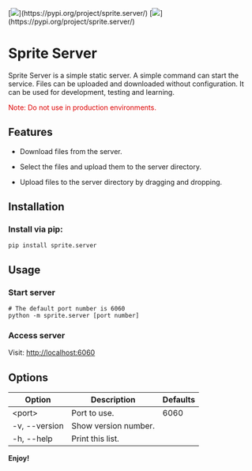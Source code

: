 [![](https://img.shields.io/badge/Version-1.0.3-_)](https://pypi.org/project/sprite.server/)
[![](https://img.shields.io/badge/Platform-windows%20|%20linux%20|%20osx-_)](https://pypi.org/project/sprite.server/)

# Sprite Server

Sprite Server is a simple static server. A simple command can start the service. Files can be uploaded and downloaded without configuration. It can be used for development, testing and learning.

<font color="#dd0000">Note: Do not use in production environments.</font>

## Features

* Download files from the server.

* Select the files and upload them to the server directory.

* Upload files to the server directory by dragging and dropping.


## Installation

### Install via pip:

```shell
pip install sprite.server
```

## Usage

### Start server

```shell
# The default port number is 6060
python -m sprite.server [port number]
```

### Access server

Visit: [http://localhost:6060](http://localhost:6060)

## Options

| Option | Description | Defaults |
|  ----  | ----  | ---- |
| &lt;port&gt; | Port to use. | 6060 |
| -v, --version | Show version number. |
| -h, --help | Print this list. |

**Enjoy!**






